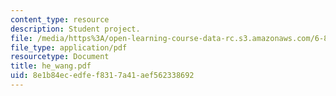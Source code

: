 ```yaml
---
content_type: resource
description: Student project.
file: /media/https%3A/open-learning-course-data-rc.s3.amazonaws.com/6-895-theory-of-parallel-systems-sma-5509-fall-2003/8e1b84ecedfef8317a41aef562338692_he_wang.pdf
file_type: application/pdf
resourcetype: Document
title: he_wang.pdf
uid: 8e1b84ec-edfe-f831-7a41-aef562338692
---
```

